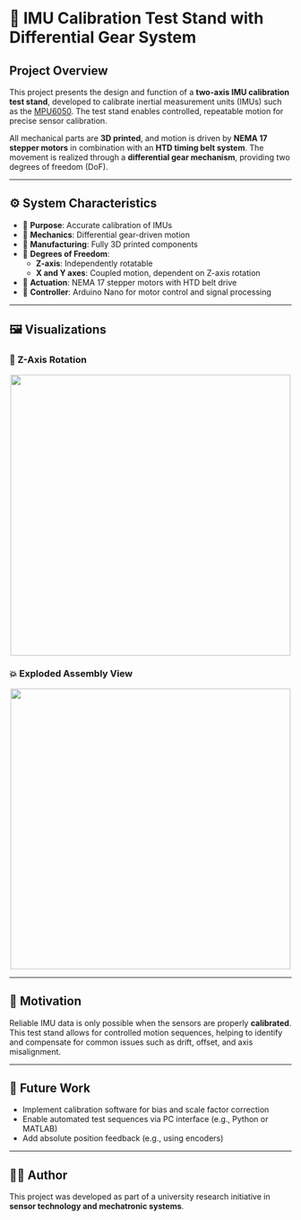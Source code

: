 # 🧪 IMU Calibration Test Stand with Differential Gear System

## Project Overview

This project presents the design and function of a **two-axis IMU calibration test stand**, developed to calibrate inertial measurement units (IMUs) such as the [MPU6050](https://invensense.tdk.com/products/motion-tracking/6-axis/mpu-6050/). The test stand enables controlled, repeatable motion for precise sensor calibration.

All mechanical parts are **3D printed**, and motion is driven by **NEMA 17 stepper motors** in combination with an **HTD timing belt system**. The movement is realized through a **differential gear mechanism**, providing two degrees of freedom (DoF).

---

## ⚙️ System Characteristics

- 🎯 **Purpose**: Accurate calibration of IMUs
- 🧩 **Mechanics**: Differential gear-driven motion
- 🧵 **Manufacturing**: Fully 3D printed components
- 🔄 **Degrees of Freedom**:  
  - **Z-axis**: Independently rotatable  
  - **X and Y axes**: Coupled motion, dependent on Z-axis rotation
- 🚀 **Actuation**: NEMA 17 stepper motors with HTD belt drive
- 🧠 **Controller**: Arduino Nano for motor control and signal processing

---

## 🖼️ Visualizations

### 🔁 Z-Axis Rotation

<p align="center">
  <img src="./rotation_z.gif" width="500">
</p>

### 💥 Exploded Assembly View

<p align="center">
  <img src="./Explosionsansicht_Montageanimation.gif" width="500">
</p>

---

## 🧠 Motivation

Reliable IMU data is only possible when the sensors are properly **calibrated**. This test stand allows for controlled motion sequences, helping to identify and compensate for common issues such as drift, offset, and axis misalignment.

---

## 📌 Future Work

- Implement calibration software for bias and scale factor correction
- Enable automated test sequences via PC interface (e.g., Python or MATLAB)
- Add absolute position feedback (e.g., using encoders)

---

## 👨‍🔧 Author

This project was developed as part of a university research initiative in **sensor technology and mechatronic systems**.